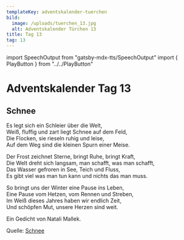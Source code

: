 ```yaml
---
templateKey: adventskalender-tuerchen
bild:
  image: /uploads/tuerchen_13.jpg
  alt: Adventskalender Türchen 13
title: Tag 13
tag: 13
---
```


import SpeechOutput from "gatsby-mdx-tts/SpeechOutput"
import { PlayButton } from "../../PlayButton"

<SpeechOutput id="adventskalender-tag-13" customPlayButton={PlayButton}>

# Adventskalender Tag 13

## Schnee 

Es legt sich ein Schleier über die Welt,  
Weiß, fluffig und zart liegt Schnee auf dem Feld,  
Die Flocken, sie rieseln ruhig und leise,  
Auf dem Weg sind die kleinen Spurn einer Meise.
 
Der Frost zeichnet Sterne, bringt Ruhe, bringt Kraft,  
Die Welt dreht sich langsam, man schafft, was man schafft,  
Das Wasser gefroren in See, Teich und Fluss,  
Es gibt viel was man tun kann und nichts das man muss.

So bringt uns der Winter eine Pause ins Leben,  
Eine Pause vom Hetzen, vom Rennen und Streben,  
Im Weiß dieses Jahres haben wir endlich Zeit,  
Und schöpfen Mut, unsere Herzen sind weit.

Ein Gedicht von Natali Mallek.

Quelle: [Schnee](https://mal-alt-werden.de/schnee-ein-gedicht-fur-senioren/)

</SpeechOutput>

